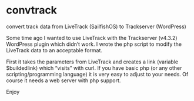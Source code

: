 # convtrack
convert track data from LiveTrack (SailfishOS) to Trackserver (WordPress)

Some time ago I wanted to use LiveTrack with the Trackserver (v4.3.2) WordPress plugin which didn’t work. I wrote the php script to modify the LiveTrack data to an acceptable format.

First it takes the parameters from LiveTrack and creates a link (variable $buildedlink) which “visits” with curl. If you have basic php (or any other scripting/programming language) it is very easy to adjust to your needs. Of course it needs a web server with php support.

Enjoy
